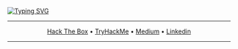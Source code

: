 [![Typing SVG](https://readme-typing-svg.herokuapp.com/?color=00ff00&size=35&center=true&vCenter=true&width=1000&lines=Hello,+World!+I'm+VolkSec+👋;Keep+Learning;Keep+Hacking)](https://git.io/typing-svg)

---

<p align="center">
  <a href="https://app.hackthebox.com/profile/1184809" target="_blank">Hack The Box</a>
• <a href="https://tryhackme.com/p/volksec" target="_blank">TryHackMe</a>
• <a href="https://medium.com/@volksec" target="_blank">Medium</a>
• <a href="https://www.linkedin.com/in/luannutels" target="_blank">Linkedin</a>
</p>

---
